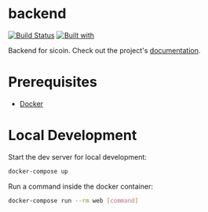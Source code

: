 # backend

[![Build Status](https://travis-ci.org/tesis-cabal-cugno-moreyra/backend.svg?branch=master)](https://travis-ci.org/tesis-cabal-cugno-moreyra/backend)
[![Built with](https://img.shields.io/badge/Built_with-Cookiecutter_Django_Rest-F7B633.svg)](https://github.com/agconti/cookiecutter-django-rest)

Backend for sicoin. Check out the project's [documentation](http://tesis-cabal-cugno-moreyra.github.io/backend/).

# Prerequisites

- [Docker](https://docs.docker.com/docker-for-mac/install/)  

# Local Development

Start the dev server for local development:
```bash
docker-compose up
```

Run a command inside the docker container:

```bash
docker-compose run --rm web [command]
```
